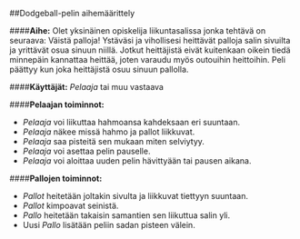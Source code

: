 ##Dodgeball-pelin aihemäärittely

####**Aihe:**
Olet yksinäinen opiskelija liikuntasalissa jonka tehtävä on seuraava: Väistä palloja! Ystäväsi ja vihollisesi heittävät palloja salin sivuilta ja yrittävät osua sinuun niillä. Jotkut heittäjistä eivät kuitenkaan oikein tiedä minnepäin kannattaa heittää, joten varaudu myös outouihin heittoihin. Peli päättyy kun joka heittäjistä osuu sinuun pallolla.

####**Käyttäjät:**
*Pelaaja* tai muu vastaava

####**Pelaajan toiminnot:**
* *Pelaaja* voi liikuttaa hahmoansa kahdeksaan eri suuntaan.
* *Pelaaja* näkee missä hahmo ja pallot liikkuvat.
* *Pelaaja* saa pisteitä sen mukaan miten selviytyy.
* *Pelaaja* voi asettaa pelin pauselle.
* *Pelaaja* voi aloittaa uuden pelin hävittyään tai pausen aikana.

####**Pallojen toiminnot:**
* *Pallot* heitetään joltakin sivulta ja liikkuvat tiettyyn suuntaan.
* *Pallot* kimpoavat seinistä.
* *Pallo* heitetään takaisin samantien sen liikuttua salin yli.
* Uusi *Pallo* lisätään peliin sadan pisteen välein.